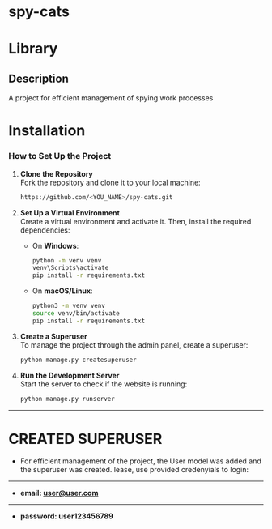 # spy-cats
# Library

Description
---
A project for efficient management of spying work processes

# Installation

### How to Set Up the Project

1. **Clone the Repository**  
   Fork the repository and clone it to your local machine:
   ```bash
   https://github.com/<YOU_NAME>/spy-cats.git
   ```

2. **Set Up a Virtual Environment**  
   Create a virtual environment and activate it. Then, install the required dependencies:
   
   - On **Windows**:
     ```bash
     python -m venv venv
     venv\Scripts\activate
     pip install -r requirements.txt
     ```
   
   - On **macOS/Linux**:
     ```bash
     python3 -m venv venv
     source venv/bin/activate
     pip install -r requirements.txt
     ```

3. **Create a Superuser**  
   To manage the project through the admin panel, create a superuser:
   ```bash
   python manage.py createsuperuser
   ```

4. **Run the Development Server**  
   Start the server to check if the website is running:
   ```bash
   python manage.py runserver
   ```

---

# CREATED SUPERUSER

- For efficient management of the project, the User model was added and the superuser was created. lease, use provided credenyials to login:
---
- **email: user@user.com**
- ---
- **password: user123456789**